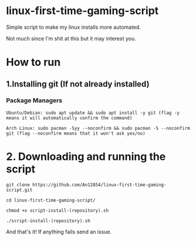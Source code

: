 # linux-first-time-gaming-script
Simple script to make my linux installs more automated.

Not much since I'm shit at this but it may interest you.


# How to run
## 1.Installing git (If not already installed)
### Package Managers

```
Ubuntu/Debian: sudo apt update && sudo apt install -y git (flag -y means it will automatically confirm the command)

Arch Linux: sudo pacman -Syy --noconfirm && sudo pacman -S --noconfirm git (flag --noconfirm means that it won't ask yes/no)
```

# 2. Downloading and running the script

```
git clone https://github.com/An12854/linux-first-time-gaming-script.git

cd linux-first-time-gaming-script/

chmod +x script-install-(repository).sh

./script-install-(repository).sh
```
And that's it! If anything fails send an issue.
